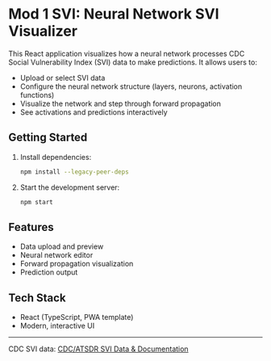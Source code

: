 # Mod 1 SVI: Neural Network SVI Visualizer

This React application visualizes how a neural network processes CDC Social Vulnerability Index (SVI) data to make predictions. It allows users to:

- Upload or select SVI data
- Configure the neural network structure (layers, neurons, activation functions)
- Visualize the network and step through forward propagation
- See activations and predictions interactively

## Getting Started

1. Install dependencies:
   ```bash
   npm install --legacy-peer-deps
   ```
2. Start the development server:
   ```bash
   npm start
   ```

## Features
- Data upload and preview
- Neural network editor
- Forward propagation visualization
- Prediction output

## Tech Stack
- React (TypeScript, PWA template)
- Modern, interactive UI

---

CDC SVI data: [CDC/ATSDR SVI Data & Documentation](https://www.atsdr.cdc.gov/placeandhealth/svi/data_documentation_download.html)
